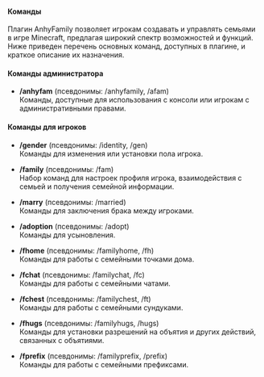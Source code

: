 #### Команды
Плагин AnhyFamily позволяет игрокам создавать и управлять семьями в игре Minecraft, предлагая широкий спектр возможностей и функций. Ниже приведен перечень основных команд, доступных в плагине, и краткое описание их назначения.

#### Команды администратора
- **/anhyfam** (псевдонимы: /anhyfamily, /afam)  
  Команды, доступные для использования с консоли или игрокам с административными правами.

#### Команды для игроков
- **/gender** (псевдонимы: /identity, /gen)  
  Команды для изменения или установки пола игрока.

- **/family** (псевдонимы: /fam)  
  Набор команд для настроек профиля игрока, взаимодействия с семьей и получения семейной информации.

- **/marry** (псевдонимы: /married)  
  Команды для заключения брака между игроками.

- **/adoption** (псевдонимы: /adopt)  
  Команды для усыновления.

- **/fhome** (псевдонимы: /familyhome, /fh)  
  Команды для работы с семейными точками дома.

- **/fchat** (псевдонимы: /familychat, /fc)  
  Команды для работы с семейными чатами.

- **/fchest** (псевдонимы: /familychest, /ft)  
  Команды для работы с семейными сундуками.

- **/fhugs** (псевдонимы: /familyhugs, /hugs)  
  Команды для установки разрешений на объятия и других действий, связанных с объятиями.

- **/fprefix** (псевдонимы: /familyprefix, /prefix)  
  Команды для работы с семейными префиксами.